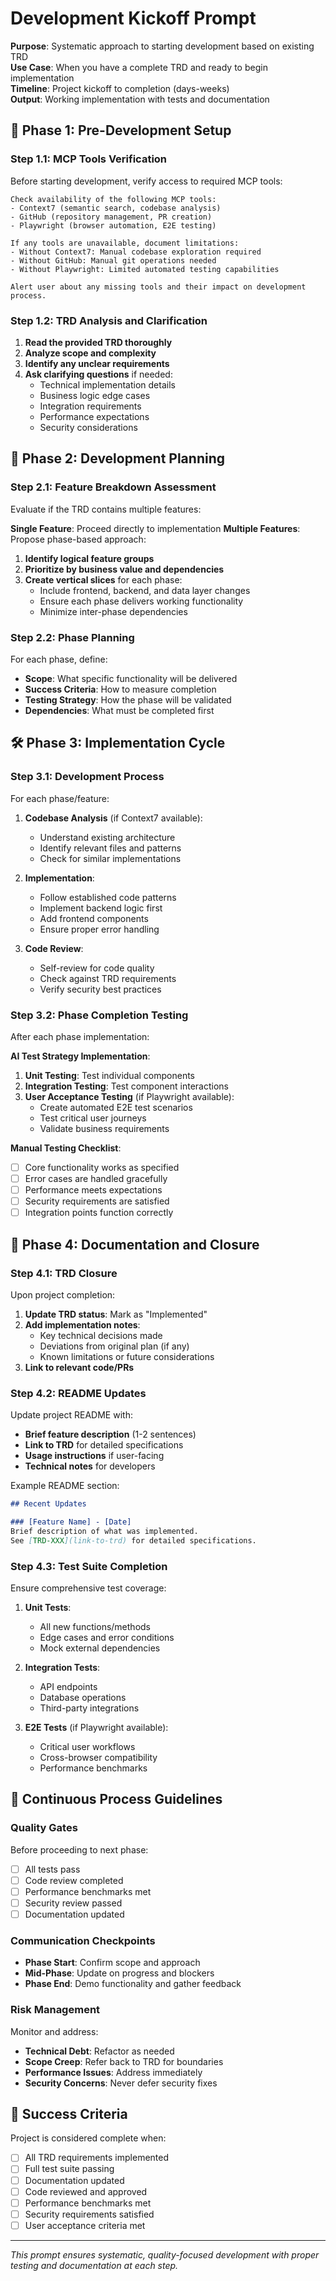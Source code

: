 # Development Kickoff Prompt

**Purpose**: Systematic approach to starting development based on existing TRD  
**Use Case**: When you have a complete TRD and ready to begin implementation  
**Timeline**: Project kickoff to completion (days-weeks)  
**Output**: Working implementation with tests and documentation

## 🚀 Phase 1: Pre-Development Setup

### Step 1.1: MCP Tools Verification
Before starting development, verify access to required MCP tools:

```
Check availability of the following MCP tools:
- Context7 (semantic search, codebase analysis)
- GitHub (repository management, PR creation)
- Playwright (browser automation, E2E testing)

If any tools are unavailable, document limitations:
- Without Context7: Manual codebase exploration required
- Without GitHub: Manual git operations needed
- Without Playwright: Limited automated testing capabilities

Alert user about any missing tools and their impact on development process.
```

### Step 1.2: TRD Analysis and Clarification
1. **Read the provided TRD thoroughly**
2. **Analyze scope and complexity**
3. **Identify any unclear requirements**
4. **Ask clarifying questions** if needed:
   - Technical implementation details
   - Business logic edge cases
   - Integration requirements
   - Performance expectations
   - Security considerations

## 🔄 Phase 2: Development Planning

### Step 2.1: Feature Breakdown Assessment
Evaluate if the TRD contains multiple features:

**Single Feature**: Proceed directly to implementation
**Multiple Features**: Propose phase-based approach:
1. **Identify logical feature groups**
2. **Prioritize by business value and dependencies**
3. **Create vertical slices** for each phase:
   - Include frontend, backend, and data layer changes
   - Ensure each phase delivers working functionality
   - Minimize inter-phase dependencies

### Step 2.2: Phase Planning
For each phase, define:
- **Scope**: What specific functionality will be delivered
- **Success Criteria**: How to measure completion
- **Testing Strategy**: How the phase will be validated
- **Dependencies**: What must be completed first

## 🛠️ Phase 3: Implementation Cycle

### Step 3.1: Development Process
For each phase/feature:

1. **Codebase Analysis** (if Context7 available):
   - Understand existing architecture
   - Identify relevant files and patterns
   - Check for similar implementations

2. **Implementation**:
   - Follow established code patterns
   - Implement backend logic first
   - Add frontend components
   - Ensure proper error handling

3. **Code Review**:
   - Self-review for code quality
   - Check against TRD requirements
   - Verify security best practices

### Step 3.2: Phase Completion Testing
After each phase implementation:

**AI Test Strategy Implementation**:
1. **Unit Testing**: Test individual components
2. **Integration Testing**: Test component interactions
3. **User Acceptance Testing** (if Playwright available):
   - Create automated E2E test scenarios
   - Test critical user journeys
   - Validate business requirements

**Manual Testing Checklist**:
- [ ] Core functionality works as specified
- [ ] Error cases are handled gracefully
- [ ] Performance meets expectations
- [ ] Security requirements are satisfied
- [ ] Integration points function correctly

## 📝 Phase 4: Documentation and Closure

### Step 4.1: TRD Closure
Upon project completion:

1. **Update TRD status**: Mark as "Implemented"
2. **Add implementation notes**:
   - Key technical decisions made
   - Deviations from original plan (if any)
   - Known limitations or future considerations
3. **Link to relevant code/PRs**

### Step 4.2: README Updates
Update project README with:
- **Brief feature description** (1-2 sentences)
- **Link to TRD** for detailed specifications
- **Usage instructions** if user-facing
- **Technical notes** for developers

Example README section:
```markdown
## Recent Updates

### [Feature Name] - [Date]
Brief description of what was implemented.
See [TRD-XXX](link-to-trd) for detailed specifications.
```

### Step 4.3: Test Suite Completion
Ensure comprehensive test coverage:

1. **Unit Tests**:
   - All new functions/methods
   - Edge cases and error conditions
   - Mock external dependencies

2. **Integration Tests**:
   - API endpoints
   - Database operations
   - Third-party integrations

3. **E2E Tests** (if Playwright available):
   - Critical user workflows
   - Cross-browser compatibility
   - Performance benchmarks

## 🔄 Continuous Process Guidelines

### Quality Gates
Before proceeding to next phase:
- [ ] All tests pass
- [ ] Code review completed
- [ ] Performance benchmarks met
- [ ] Security review passed
- [ ] Documentation updated

### Communication Checkpoints
- **Phase Start**: Confirm scope and approach
- **Mid-Phase**: Update on progress and blockers
- **Phase End**: Demo functionality and gather feedback

### Risk Management
Monitor and address:
- **Technical Debt**: Refactor as needed
- **Scope Creep**: Refer back to TRD for boundaries
- **Performance Issues**: Address immediately
- **Security Concerns**: Never defer security fixes

## 🎯 Success Criteria

Project is considered complete when:
- [ ] All TRD requirements implemented
- [ ] Full test suite passing
- [ ] Documentation updated
- [ ] Code reviewed and approved
- [ ] Performance benchmarks met
- [ ] Security requirements satisfied
- [ ] User acceptance criteria met

---

*This prompt ensures systematic, quality-focused development with proper testing and documentation at each step.* 
